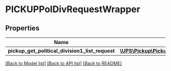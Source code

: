 # PICKUPPolDivRequestWrapper

## Properties
Name | Type | Description | Notes
------------ | ------------- | ------------- | -------------
**pickup_get_political_division1_list_request** | [**\UPS\Pickup\Pickup\PickupGetPoliticalDivision1ListRequest**](PickupGetPoliticalDivision1ListRequest.md) |  | 

[[Back to Model list]](../../README.md#documentation-for-models) [[Back to API list]](../../README.md#documentation-for-api-endpoints) [[Back to README]](../../README.md)

